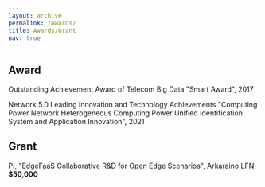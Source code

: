 ```yaml
---
layout: archive
permalink: /Awards/
title: Awards/Grant
nav: true
---
```


## Award
Outstanding Achievement Award of Telecom Big Data "Smart Award", 2017

Network 5.0 Leading Innovation and Technology Achievements "Computing Power Network Heterogeneous Computing Power Unified Identification System and Application Innovation", 2021


## Grant

PI, "EdgeFaaS Collaborative R&D for Open Edge Scenarios", Arkaraino LFN, **\$50,000**
